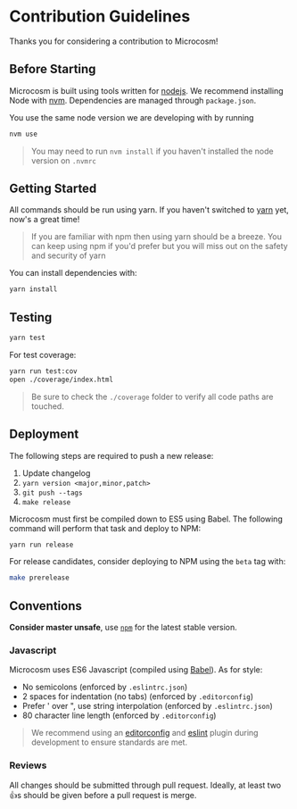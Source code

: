 # Contribution Guidelines

Thanks you for considering a contribution to Microcosm!

## Before Starting

Microcosm is built using tools written for
[nodejs](http://nodejs.org). We recommend installing Node with
[nvm](https://github.com/creationix/nvm). Dependencies are managed
through `package.json`.

You use the same node version we are developing with by running

```bash
nvm use
```

> You may need to run `nvm install` if you haven't installed the node version on `.nvmrc`

## Getting Started

All commands should be run using yarn. If you haven't switched to [yarn](https://yarnpkg.com/en/) yet, now's a great time!

> If you are familiar with npm then using yarn should be a breeze. You can keep using npm if you'd prefer but you will miss out on the safety and security of yarn

You can install dependencies with:

```bash
yarn install
```

## Testing

```bash
yarn test
```

For test coverage:

```bash
yarn run test:cov
open ./coverage/index.html
```

> Be sure to check the `./coverage` folder to verify all code paths are
touched.

## Deployment

The following steps are required to push a new release:

1. Update changelog
2. `yarn version <major,minor,patch>`
3. `git push --tags`
4. `make release`


Microcosm must first be compiled down to ES5 using Babel. The
following command will perform that task and deploy to NPM:

```bash
yarn run release
```

For release candidates, consider deploying to NPM using the `beta` tag
with:

```bash
make prerelease
```

## Conventions

**Consider master unsafe**, use [`npm`](https://www.npmjs.com/package/microcosm) for the latest stable version.

### Javascript

Microcosm uses ES6 Javascript (compiled using [Babel](babeljs.io)). As
for style:

- No semicolons (enforced by `.eslintrc.json`)
- 2 spaces for indentation (no tabs) (enforced by `.editorconfig`)
- Prefer ' over ", use string interpolation (enforced by `.eslintrc.json`)
- 80 character line length (enforced by `.editorconfig`)

> We recommend using an [editorconfig](http://editorconfig.org/) and [eslint](http://eslint.org/) plugin during development to ensure standards are met.

### Reviews

All changes should be submitted through pull request. Ideally, at
least two :+1:s should be given before a pull request is merge.
